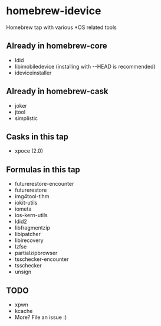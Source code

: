 # homebrew-idevice

Homebrew tap with various \*OS related tools

## Already in homebrew-core
- ldid
- libimobiledevice (installing with --HEAD is recommended)
- ideviceinstaller

## Already in homebrew-cask
- joker
- jtool
- simplistic

## Casks in this tap
- xpoce (2.0)

## Formulas in this tap
- futurerestore-encounter
- futurerestore
- img4tool-tihm
- iokit-utils
- iometa
- ios-kern-utils
- ldid2
- libfragmentzip
- libipatcher
- libirecovery
- lzfse
- partialzipbrowser
- tsschecker-encounter
- tsschecker
- unsign

## TODO
- xpwn
- kcache
- More? File an issue :)

